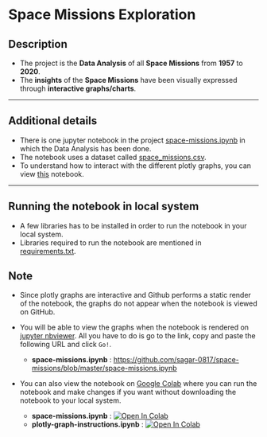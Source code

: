 # Space Missions Exploration

## Description
* The project is the **Data Analysis** of all **Space Missions** from **1957** to **2020**.<br>
* The **insights** of the **Space Missions** have been visually expressed through **interactive graphs/charts**.
<hr>

## Additional details
* There is one jupyter notebook in the project [space-missions.ipynb](https://github.com/sagar-0817/space-missions/blob/master/space-missions.ipynb) in which the Data Analysis has been done.<br>
* The notebook uses a dataset called [space_missions.csv](https://github.com/sagar-0817/space-missions/blob/master/space_missions.csv).<br>
* To understand how to interact with the different plotly graphs, you can view [this](https://github.com/sagar-0817/plotly-graph-instructions/blob/master/plotly-graph-instructions.ipynb) notebook.
<hr>

## Running the notebook in local system
* A few libraries has to be installed in order to run the notebook in your local system.<br>
* Libraries required to run the notebook are mentioned in [requirements.txt](https://github.com/sagar-0817/space-missions/blob/master/requirements.txt).

## Note
* Since plotly graphs are interactive and Github performs a static render of the notebook, the graphs do not appear when the notebook is viewed on GitHub.<br>
* You will be able to view the graphs when the notebook is rendered on [jupyter nbviewer](https://nbviewer.jupyter.org/). All you have to do is go to the link,
copy and paste the following URL and click `Go!`.
  * **space-missions.ipynb** : https://github.com/sagar-0817/space-missions/blob/master/space-missions.ipynb
  
* You can also view the notebook on [Google Colab](https://colab.research.google.com) where you can run the notebook and make changes if you want without downloading
the notebook to your local system.
  * **space-missions.ipynb** : [![Open In Colab](https://colab.research.google.com/assets/colab-badge.svg)](https://colab.research.google.com/drive/1eqUOHOf2Qvh3fA3ps8zFicKi61m4ZWw7?usp=sharing) 
  * **plotly-graph-instructions.ipynb** : [![Open In Colab](https://colab.research.google.com/assets/colab-badge.svg)](https://colab.research.google.com/drive/1tCYxpRVoKkGBnMQDhae38cVZNvZ4AG4W?usp=sharing)

